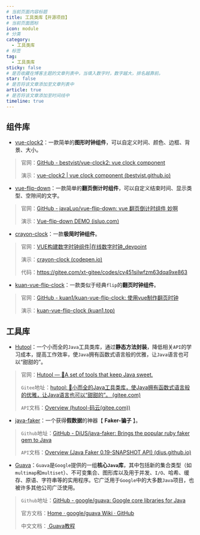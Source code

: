 ```yaml
---
# 当前页面内容标题
title: 工具类库【开源项目】
# 当前页面图标
icon: module
# 分类
category:
  - 工具类库
# 标签
tag:
  - 工具类库
sticky: false
# 是否收藏在博客主题的文章列表中，当填入数字时，数字越大，排名越靠前。
star: false
# 是否将该文章添加至文章列表中
article: true
# 是否将该文章添加至时间线中
timeline: true
---
```










## 组件库

* [vue-clock2](https://github.com/bestvist/vue-clock2/)：一款简单的**图形时钟组件**，可以自定义时间、颜色、边框、背景、大小。

> 官网：[GitHub - bestvist/vue-clock2: vue clock component](https://github.com/bestvist/vue-clock2/)
>
> 演示：[vue-clock2 | vue clock component (bestvist.github.io)](https://bestvist.github.io/vue-clock2/docs/)

* [vue-flip-down](https://github.com/javaLuo/vue-flip-down)：一款简单的**翻页倒计时组件**，可以自定义结束时间、显示类型、空隙间的文字。

>官网：[GitHub - javaLuo/vue-flip-down: vue 翻页倒计时组件 妙啊](https://github.com/javaLuo/vue-flip-down)
>
>演示：[Vue-flip-down DEMO (isluo.com)](https://isluo.com/work/vue-flip-down/)

* [crayon-clock](https://codepen.io/quintiontang/pen/MWrywqW)：一款**极简时钟组件**。

>官网：[VUE构建数字时钟组件|在线数字时钟_devpoint](https://www.devpoint.cn/article/390.shtml)
>
>演示：[crayon-clock (codepen.io)](https://codepen.io/quintiontang/pen/MWrywqW)
>
>代码：https://gitee.com/xt-gitee/codes/cv451silwfzm63dqa9xe863

* [kuan-vue-flip-clock](https://github.com/kuan1/kuan-vue-flip-clock)：一款类似于经典`flip`的**翻页时钟组件**。

>官网：[GitHub - kuan1/kuan-vue-flip-clock: 使用vue制作翻页时钟](https://github.com/kuan1/kuan-vue-flip-clock)
>
>演示：[kuan-vue-flip-clock (kuan1.top)](https://www.kuan1.top/kuan-vue-flip-clock/)

## 工具库

* [Hutool](https://hutool.cn/)：一个小而全的`Java`工具类库，通过**静态方法封装**，降低相关`API`的学习成本，提高工作效率，使`Java`拥有函数式语言般的优雅，让`Java`语言也可以“甜甜的”。

> 官网：[Hutool — 🍬A set of tools that keep Java sweet.](https://hutool.cn/)
>
> `Gitee`地址：[hutool: 🍬小而全的Java工具类库，使Java拥有函数式语言般的优雅，让Java语言也可以“甜甜的”。 (gitee.com)](https://gitee.com/dromara/hutool/)
>
> `API`文档：[Overview (hutool-码云(gitee.com))](https://apidoc.gitee.com/dromara/hutool/)

* [java-faker](https://github.com/DiUS/java-faker)：一个获得**假数据**的神器【 **Faker-骗子** 】。

> `Github`地址：[GitHub - DiUS/java-faker: Brings the popular ruby faker gem to Java](https://github.com/DiUS/java-faker)
>
> `API`文档：[Overview (Java Faker 0.19-SNAPSHOT API) (dius.github.io)](http://dius.github.io/java-faker/apidocs/index.html)

* [Guava](https://guava.dev/)：`Guava`是`Google`提供的一组**核心`Java`库**，其中包括新的集合类型（如`multimap`和`multiset`）、不可变集合、图形库以及用于并发、`I/O`、哈希、缓存、原语、字符串等的实用程序。它广泛用于`Google`中的大多数`Java`项目，也被许多其他公司广泛使用。

>`Github`地址：[GitHub - google/guava: Google core libraries for Java](https://github.com/google/guava)
>
>官方文档：[Home · google/guava Wiki · GitHub](https://github.com/google/guava/wiki)
>
>中文文档：[ Guava教程](https://www.yiibai.com/guava/guava_environment.html)

























































